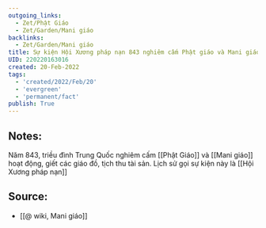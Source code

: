 ```yaml
---
outgoing_links:
  - Zet/Phật Giáo
  - Zet/Garden/Mani giáo
backlinks:
  - Zet/Garden/Mani giáo
title: Sự kiện Hội Xương pháp nạn 843 nghiêm cấm Phật giáo và Mani giáo hoạt động
UID: 220220163016
created: 20-Feb-2022
tags:
  - 'created/2022/Feb/20'
  - 'evergreen'
  - 'permanent/fact'
publish: True
---
```

## Notes:
Năm 843, triều đình Trung Quốc nghiêm cấm [[Phật Giáo]] và [[Mani giáo]] hoạt động, giết các giáo đồ, tịch thu tài sản. Lịch sử gọi sự kiện này là [[Hội Xương pháp nạn]]

## Source:
- [[@ wiki, Mani giáo]]


